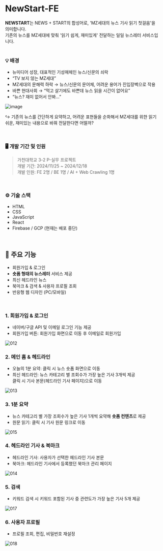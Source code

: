 # NewStart-FE
<div> <b>NEWSTART</b>는 NEWS + START의 합성어로, 'MZ세대의 뉴스 기사 읽기 첫걸음'을 의미합니다. </div>
<div> 기존의 뉴스를 MZ세대에 맞춰 '읽기 쉽게, 재미있게' 전달하는 일일 뉴스레터 서비스입니다. </div>

</br>

### 💡 배경
- 뉴미디어 성장, 대표적인 기성매체인 뉴스/신문의 쇠락
- “TV 보지 않는 MZ세대”
- MZ세대의 문해력 하락 → 뉴스/신문의 문어체, 어려운 용어가 진입장벽으로 작용
- 바쁜 현대사회 → “먹고 살기에도 바쁜데 뉴스 읽을 시간이 없어요”
- “뉴스? 재미 없어서 안봐…”

![image](https://github.com/user-attachments/assets/267b26c8-af8f-4654-9b3b-b8f7e8651151)


↪ 기존의 뉴스를 간단하게 요약하고, 어려운 표현들을 순화해서 MZ세대를 위한 읽기 쉬운, 재미있는 내용으로 바꿔 전달한다면 어떨까?

</br>

### 🖥️ 개발 기간 및 인원 
> 가천대학교 3-2 P-실무 프로젝트
> </br> 개발 기간: 2024/11/25 ~ 2024/12/18
> </br> 개발 인원: FE 2명 / BE 1명 / AI + Web Crawling 1명 

</br>

### ⚙️ 기술 스택
- HTML
- CSS
- JavaScript
- React
- Firebase / GCP (현재는 배포 중단)

</br>

## 📰 주요 기능
- 회원가입 & 로그인 
- **숏폼 형태의 뉴스레터** 서비스 제공
- 최신 헤드라인 뉴스
- 북마크 & 검색 & 사용자 프로필 조회  
- 반응형 웹 디자인 (PC/모바일)

</br>

### 1. 회원가입 & 로그인
   - 네이버/구글 API 및 이메일 로그인 기능 제공
   - 회원가입 버튼: 회원가입 화면으로 이동 후 이메일로 회원가입

![012](https://github.com/user-attachments/assets/adfd5d50-2dcb-4e7b-b312-1faac92586e2)

### 2. 메인 홈 & 헤드라인
   - 오늘의 1분 요약: 클릭 시 뉴스 숏폼 화면으로 이동
   - 최신 헤드라인: 뉴스 카테고리 별 조회수가 가장 높은 기사 3개씩 제공 <br /> 클릭 시 기사 본문(헤드라인 기사 페이지)으로 이동
     
![013](https://github.com/user-attachments/assets/597ee46b-5159-44bd-aee2-4ff29c0fceca)

### 3. 1분 요약
   -  뉴스 카테고리 별 가장 조회수가 높은 기사 1개씩 요약해 **숏폼 컨텐츠**로 제공
   -  원문 읽기: 클릭 시 기사 원문 링크로 이동
     
![015](https://github.com/user-attachments/assets/6d2c1c7a-d5e4-49ef-beca-3068d0a8f840)

### 4. 헤드라인 기사 & 북마크 
   - 헤드라인 기사: 사용자가 선택한 헤드라인 기사 본문
   - 북마크: 헤드라인 기사에서 등록했던 북마크 관리 페이지

![014](https://github.com/user-attachments/assets/dd9010aa-c61a-4e4a-a597-c29394433b05)

### 5. 검색 
   - 키워드 검색 시 키워드 포함된 기사 중 관련도가 가장 높은 기사 5개 제공
     
![017](https://github.com/user-attachments/assets/c0d5a5fe-50f3-49a1-ab47-c207311d3647)

### 6. 사용자 프로필
   - 프로필 조회, 편집, 비밀번호 재설정
     
![018](https://github.com/user-attachments/assets/433e0f8a-ea93-4eb1-b0fc-315a56335b6f)
